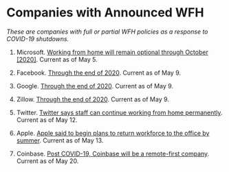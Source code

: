 
Companies with Announced WFH
============================
_These are companies with full or partial WFH policies as a response to COVID-19 shutdowns._

1. Microsoft. [Working from home will remain optional through October [2020]](https://www.geekwire.com/2020/microsoft-updates-wfh-policy-allows-employees-work-remotely-october/). Current as of May 5.

1. Facebook. [Through the end of 2020](https://variety.com/2020/digital/news/google-facebook-work-from-home-2020-1234602700/). Current as of May 9.

1. Google. [Through the end of 2020](https://variety.com/2020/digital/news/google-facebook-work-from-home-2020-1234602700/). Current as of May 9.

1. Zillow. [Through the end of 2020](https://www.geekwire.com/2020/zillow-approves-remote-work-policy-rest-2020-ceo-says-views-wfh-turned-upside/). Current as of May 9.

1. Twitter. [Twitter says staff can continue working from home permanently](https://techcrunch.com/2020/05/12/twitter-says-staff-can-continue-working-from-home-permanently/). Current as of May 12.

1. Apple. [Apple said to begin plans to return workforce to the office by summer](https://www.cnet.com/news/apple-said-to-begin-plans-to-return-workforce-to-the-office-by-summer/). Current as of May 13.

1. Coinbase. [Post COVID-19, Coinbase will be a remote-first company](https://blog.coinbase.com/post-covid-19-coinbase-will-be-a-remote-first-company-cdac6e621df7). Current as of May 20.
